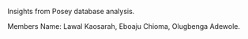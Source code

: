Insights from Posey database analysis.

Members Name: Lawal Kaosarah, Eboaju Chioma, Olugbenga Adewole.

